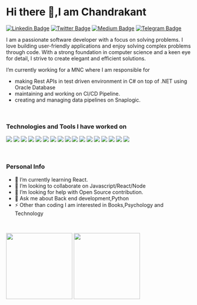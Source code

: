 # Hi there 👋,I am Chandrakant
[![Linkedin Badge](https://img.shields.io/badge/-LinkedIn-0e76a8?style=flat-square&logo=Linkedin&logoColor=white)](https://www.linkedin.com/in/chandrakant-khannade-3b937018a/)
[![Twitter Badge](https://img.shields.io/badge/-Twitter-00acee?style=flat-square&logo=Twitter&logoColor=white)](https://twitter.com/_Chandrakant19)
[![Medium Badge](https://img.shields.io/badge/medium-%2312100E.svg?&style=for-square&logo=medium&logoColor=white)](https://medium.com/@chandrakhannade)
[![Telegram Badge](https://img.shields.io/badge/-Telegram-0088cc?style=flat-square&logo=Telegram&logoColor=white)](https://t.me/ChandraDev19)

I am a passionate software developer with a focus on solving problems. I love building user-friendly applications and enjoy solving complex problems through code. With a strong foundation in computer science and a keen eye for detail, I strive to create elegant and efficient solutions.

 I’m currently working for a MNC where I am responsible for
- making Rest APIs in test driven environment in C# on top of .NET using Oracle Database
- maintaining and working on CI/CD Pipeline.
- creating and managing data pipelines on Snaplogic.
<br>

### Technologies and Tools I have worked on
<p>
<img src="https://img.shields.io/badge/Python-FFD43B?style=for-the-badge&logo=python&logoColor=blue"/>
<img src="https://img.shields.io/badge/JavaScript-323330?style=for-the-badge&logo=javascript&logoColor=F7DF1E" />
<img src="https://img.shields.io/badge/Bootstrap-563D7C?style=for-the-badge&logo=bootstrap&logoColor=white" />
<img src="https://img.shields.io/badge/React-20232A?style=for-the-badge&logo=react&logoColor=61DAFB" />
<img src="https://img.shields.io/badge/CSS3-1572B6?style=for-the-badge&logo=css3&logoColor=white"/>
<img src="https://img.shields.io/badge/.NET-512BD4?style=for-the-badge&logo=dotnet&logoColor=white"/>
<img src="https://img.shields.io/badge/Dart-0175C2?style=for-the-badge&logo=dart&logoColor=white" />
<img src="https://img.shields.io/badge/Node.js-339933?style=for-the-badge&logo=nodedotjs&logoColor=white" />
<img src="https://img.shields.io/badge/Express.js-000000?style=for-the-badge&logo=express&logoColor=white" />
<img src="https://img.shields.io/badge/Flutter-02569B?style=for-the-badge&logo=flutter&logoColor=white" />
<img src="https://img.shields.io/badge/MySQL-005C84?style=for-the-badge&logo=mysql&logoColor=white"/>
<img src="https://img.shields.io/badge/MongoDB-4EA94B?style=for-the-badge&logo=mongodb&logoColor=white"/>
<img src="https://img.shields.io/badge/Oracle-F80000?style=for-the-badge&logo=Oracle&logoColor=white"/>
<img src="https://img.shields.io/badge/Postman-FF6C37?style=for-the-badge&logo=Postman&logoColor=white"/>
<img src="https://img.shields.io/badge/VSCode-0078D4?style=for-the-badge&logo=visual%20studio%20code&logoColor=white"/>
<img src="https://img.shields.io/badge/Azure_DevOps-0078D7?style=for-the-badge&logo=azure-devops&logoColor=white" />
<img src="https://img.shields.io/badge/Ubuntu-E95420?style=for-the-badge&logo=ubuntu&logoColor=white" />
</p>

<br>

### Personal Info
- 🌱 I’m currently learning React.
- 👯 I’m looking to collaborate on Javascript/React/Node
- 🤔 I’m looking for help with Open Source contribution.
- 💬 Ask me about Back end development,Python
- ⚡  Other than coding I am interested in Books,Psychology and Technology
<br>

<p>
   <img height="180em" src="https://github-readme-stats.vercel.app/api?username=Chandrakantgit&show_icons=true&hide_border=true&&count_private=true&include_all_commits=true" />
   <img height="180em" src="https://github-readme-stats.vercel.app/api/top-langs/?username=Chandrakantgit&exclude_repo=KNN-Image-Classification&show_icons=true&hide_border=true&layout=compact&langs_count=8"/>
</p>


